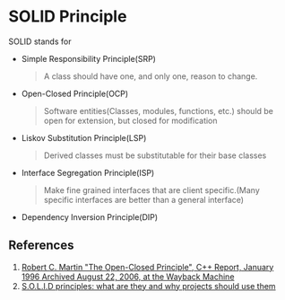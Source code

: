 # SOLID Principle

SOLID stands for

- Simple Responsibility Principle(SRP)

  > A class should have one, and only one, reason to change.

- Open-Closed Principle(OCP)

  > Software entities(Classes, modules, functions, etc.) should be open for extension, but closed for modification

- Liskov Substitution Principle(LSP)

  > Derived classes must be substitutable for their base classes

- Interface Segregation Principle(ISP)

  > Make fine grained interfaces that are client specific.(Many specific interfaces are better than a general interface)

- Dependency Inversion Principle(DIP)

## References

1. [Robert C. Martin "The Open-Closed Principle", C++ Report, January 1996 Archived August 22, 2006, at the Wayback Machine](https://drive.google.com/file/d/0BwhCYaYDn8EgN2M5MTkwM2EtNWFkZC00ZTI3LWFjZTUtNTFhZGZiYmUzODc1/view)
2. [S.O.L.I.D principles: what are they and why projects should use them](https://medium.com/@mari_azevedo/s-o-l-i-d-principles-what-are-they-and-why-projects-should-use-them-50b85e4aa8b6)